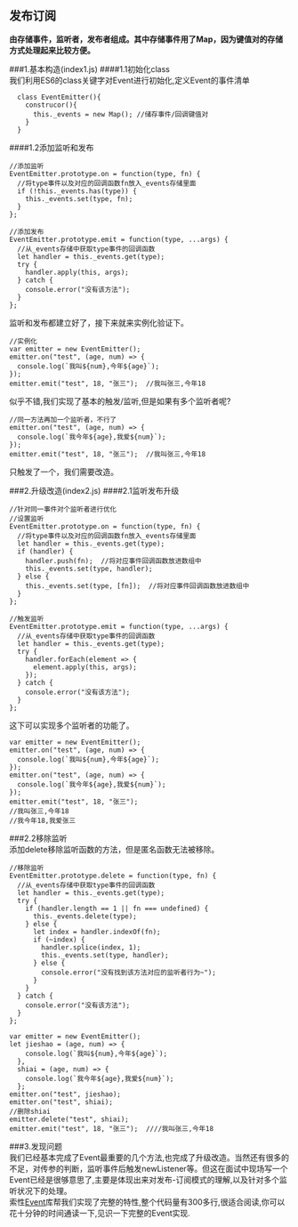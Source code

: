 ## 发布订阅
**由存储事件，监听者，发布者组成。其中存储事件用了Map，因为键值对的存储方式处理起来比较方便。**

###1.基本构造(index1.js)
####1.1初始化class  
我们利用ES6的class关键字对Event进行初始化,定义Event的事件清单

```
  class EventEmitter(){
    construcor(){
      this._events = new Map(); //储存事件/回调键值对
    }
  }
```
####1.2添加监听和发布

```
//添加监听
EventEmitter.prototype.on = function(type, fn) {
  //将type事件以及对应的回调函数fn放入_events存储里面
  if (!this._events.has(type)) {
    this._events.set(type, fn);
  }
};

//添加发布
EventEmitter.prototype.emit = function(type, ...args) {
  //从_events存储中获取type事件的回调函数
  let handler = this._events.get(type);
  try {
    handler.apply(this, args);
  } catch {
    console.error("没有该方法");
  }
};

```
  
监听和发布都建立好了，接下来就来实例化验证下。
```
//实例化
var emitter = new EventEmitter();
emitter.on("test", (age, num) => {
  console.log(`我叫${num},今年${age}`);
});
emitter.emit("test", 18, "张三");  //我叫张三,今年18
```

似乎不错,我们实现了基本的触发/监听,但是如果有多个监听者呢?

```
//同一方法再加一个监听者，不行了
emitter.on("test", (age, num) => {
  console.log(`我今年${age},我爱${num}`);
});
emitter.emit("test", 18, "张三");  //我叫张三,今年18
```  

只触发了一个，我们需要改造。

###2.升级改造(index2.js)
####2.1监听发布升级  
```
//针对同一事件对个监听者进行优化
//设置监听
EventEmitter.prototype.on = function(type, fn) {
  //将type事件以及对应的回调函数fn放入_events存储里面
  let handler = this._events.get(type);
  if (handler) {
    handler.push(fn);  //将对应事件回调函数放进数组中
    this._events.set(type, handler);
  } else {
    this._events.set(type, [fn]);  //将对应事件回调函数放进数组中
  }
};

//触发监听
EventEmitter.prototype.emit = function(type, ...args) {
  //从_events存储中获取type事件的回调函数
  let handler = this._events.get(type);
  try {
    handler.forEach(element => {
      element.apply(this, args);
    });
  } catch {
    console.error("没有该方法");
  }
};
```  

这下可以实现多个监听者的功能了。
```
var emitter = new EventEmitter();
emitter.on("test", (age, num) => {
  console.log(`我叫${num},今年${age}`);
});
emitter.on("test", (age, num) => {
  console.log(`我今年${age},我爱${num}`);
});
emitter.emit("test", 18, "张三");  
//我叫张三,今年18
//我今年18,我爱张三
```

###2.2移除监听  
添加delete移除监听函数的方法，但是匿名函数无法被移除。
```
//移除监听
EventEmitter.prototype.delete = function(type, fn) {
  //从_events存储中获取type事件的回调函数
  let handler = this._events.get(type);
  try {
    if (handler.length == 1 || fn === undefined) {
      this._events.delete(type);
    } else {
      let index = handler.indexOf(fn);
      if (~index) {
        handler.splice(index, 1);
        this._events.set(type, handler);
      } else {
        console.error("没有找到该方法对应的监听者行为~");
      }
    }
  } catch {
    console.error("没有该方法");
  }
};

var emitter = new EventEmitter();
let jieshao = (age, num) => {
    console.log(`我叫${num},今年${age}`);
  },
  shiai = (age, num) => {
    console.log(`我今年${age},我爱${num}`);
  };
emitter.on("test", jieshao);
emitter.on("test", shiai);
//删除shiai
emitter.delete("test", shiai);
emitter.emit("test", 18, "张三");  ////我叫张三,今年18
```  

###3.发现问题  
我们已经基本完成了Event最重要的几个方法,也完成了升级改造。当然还有很多的不足，对传参的判断，监听事件后触发newListener等。但这在面试中现场写一个Event已经是很够意思了,主要是体现出来对发布-订阅模式的理解,以及针对多个监听状况下的处理。  
索性[Event](https://github.com/Gozala/events/blob/master/events.js)库帮我们实现了完整的特性,整个代码量有300多行,很适合阅读,你可以花十分钟的时间通读一下,见识一下完整的Event实现.




